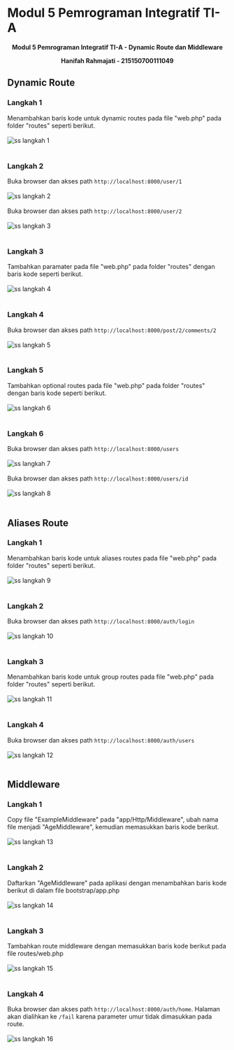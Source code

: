 # Modul 5 Pemrograman Integratif TI-A

<div align="center">
<strong><p>Modul 5 Pemrograman Integratif TI-A - Dynamic Route dan Middleware</p></strong>
<strong><p>Hanifah Rahmajati - 215150700111049</p></strong>
</div>  
  
## Dynamic Route
### Langkah 1
Menambahkan baris kode untuk dynamic routes pada file "web.php" pada folder "routes" seperti berikut. <br /><br />
![ss langkah 1](../Screenshot/Modul5/ss1.png) <br /><br />

### Langkah 2
Buka browser dan akses path ```http://localhost:8000/user/1``` <br /><br />
![ss langkah 2](../Screenshot/Modul5/ss2.png) <br /><br />
Buka browser dan akses path ```http://localhost:8000/user/2``` <br /><br />
![ss langkah 3](../Screenshot/Modul5/ss3.png) <br /><br />

### Langkah 3
Tambahkan paramater pada file "web.php" pada folder "routes" dengan baris kode seperti berikut. <br /><br />
![ss langkah 4](../Screenshot/Modul5/ss4.png) <br /><br />

### Langkah 4
Buka browser dan akses path ```http://localhost:8000/post/2/comments/2``` <br /><br />
![ss langkah 5](../Screenshot/Modul5/ss5.png) <br /><br />

### Langkah 5
Tambahkan optional routes pada file "web.php" pada folder "routes" dengan baris kode seperti berikut. <br /><br />
![ss langkah 6](../Screenshot/Modul5/ss6.png) <br /><br />

### Langkah 6
Buka browser dan akses path ```http://localhost:8000/users``` <br /><br />
![ss langkah 7](../Screenshot/Modul5/ss7.png) <br /><br />
Buka browser dan akses path ```http://localhost:8000/users/id``` <br /><br />
![ss langkah 8](../Screenshot/Modul5/ss8.png) <br /><br />

## Aliases Route
### Langkah 1
Menambahkan baris kode untuk aliases routes pada file "web.php" pada folder "routes" seperti berikut. <br /><br />
![ss langkah 9](../Screenshot/Modul5/ss9.png) <br /><br />

### Langkah 2
Buka browser dan akses path ```http://localhost:8000/auth/login``` <br /><br />
![ss langkah 10](../Screenshot/Modul5/ss10.png) <br /><br />

### Langkah 3
Menambahkan baris kode untuk group routes pada file "web.php" pada folder "routes" seperti berikut. <br /><br />
![ss langkah 11](../Screenshot/Modul5/ss11.png) <br /><br />

### Langkah 4
Buka browser dan akses path ```http://localhost:8000/auth/users``` <br /><br />
![ss langkah 12](../Screenshot/Modul5/ss12.png) <br /><br />

## Middleware
### Langkah 1
Copy file "ExampleMiddleware" pada "app/Http/Middleware", ubah nama file menjadi "AgeMiddleware", kemudian memasukkan baris kode berikut. <br /><br />
![ss langkah 13](../Screenshot/Modul5/ss13.png) <br /><br />

### Langkah 2
Daftarkan "AgeMiddleware" pada aplikasi dengan menambahkan baris kode berikut di dalam file bootstrap/app.php <br /><br />
![ss langkah 14](../Screenshot/Modul5/ss14.png) <br /><br />

### Langkah 3
Tambahkan route middleware dengan memasukkan baris kode berikut pada file routes/web.php <br /><br />
![ss langkah 15](../Screenshot/Modul5/ss15.png) <br /><br />

### Langkah 4
Buka browser dan akses path ```http://localhost:8000/auth/home```. Halaman akan dialihkan ke ```/fail``` karena parameter umur tidak dimasukkan pada route. <br /><br />
![ss langkah 16](../Screenshot/Modul5/ss16.png) <br /><br />